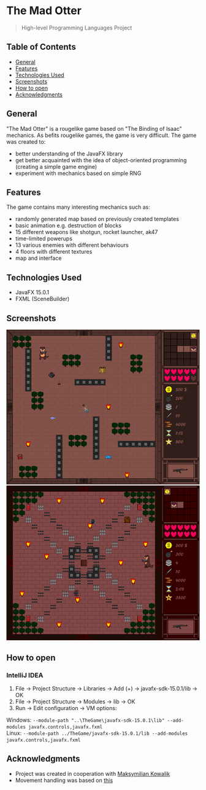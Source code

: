 # The Mad Otter
> High-level Programming Languages Project
## Table of Contents
- [General](#General)
- [Features](#Features)
- [Technologies Used](#technologies-Used)
- [Screenshots](#Screenshots)
- [How to open](#how-to-open)
- [Acknowledgments](#Acknowledgments)

## General
"The Mad Otter" is a rougelike game based on "The Binding of Isaac" mechanics. As befits rougelike games, the game is very difficult. The game was created to:
- better understanding of the JavaFX library
- get better acquainted with the idea of object-oriented programming (creating a simple game engine)
- experiment with mechanics based on simple RNG

## Features
The game contains many interesting mechanics such as:
- randomly generated map based on previously created templates
- basic animation e.g. destruction of blocks
- 15 different weapons like shotgun, rocket launcher, ak47
- time-limited powerups
- 13 various enemies with different behaviours
- 4 floors with different textures
- map and interface

## Technologies Used
- JavaFX 15.0.1
- FXML (SceneBuilder)

## Screenshots
![screenshot1](https://github.com/dkwapisz/TheMadOtter/blob/ProjektJPWP2021/src/graphics/image1.png)
![screenshot2](https://github.com/dkwapisz/TheMadOtter/blob/ProjektJPWP2021/src/graphics/image2.png)

## How to open 
### IntelliJ IDEA
1. File -> Project Structure -> Libraries -> Add (+) -> javafx-sdk-15.0.1/lib -> OK
2. File -> Project Structure -> Modules -> lib -> OK
3. Run -> Edit configuration -> VM options:

Windows: ``` --module-path "..\TheGame\javafx-sdk-15.0.1\lib" --add-modules javafx.controls,javafx.fxml ```  
Linux: ``` --module-path ../TheGame/javafx-sdk-15.0.1/lib --add-modules javafx.controls,javafx.fxml ```

## Acknowledgments
- Project was created in cooperation with [Maksymilian Kowalik](https://github.com/kowaleuro)
- Movement handling was based on [this](https://github.com/ashish2199/Aidos)
